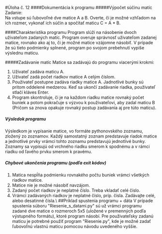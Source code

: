 #Úloha č. 12
####Dokumentácia k programu
#####Výpočet súčinu matíc
Zadanie: \
Na vstupe sú ľubovoľné dve matice A a B. Overte, či je možné
vzhľadom na ich rozmer, vykonať ich súčin a spočítať maticu C = A * B.

####Charakteristika programu
Program slúži na násobenie dvoch uživateľom zadaných matíc. Program overuje správnosť uživateľom zadanej matice, rovnako ako aj
to, či je možné matice vzájomne násobiť. V prípade že sú tieto podmienky splnené, program po svojom prebehnutí vypíše 
výslednu maticu.

#####Zadávanie matíc
Matice sa zadávajú do programu viacerými krokmi:
1. Uživateľ zadáva maticu A.
2. Uživateľ zadá počet riadkov matice A celým číslom.
3. Použivateľ postupne zadáva riadky matice A. Jadnotlivé bunky sú pritom oddelené medzerou. Keď sa ukončí zadávanie riadka, použivateľ stlačí kláves Enter.
4. Program skontroluje, či je na každom riadku matice rovnaký počet buniek a potom pokračuje s výzvou k použivateľovi, aby zadal maticu B (Pričom sa znova opakuje rovnaký postup zadávania aj pre túto maticu).

##### Výsledok programu
Výsledkom je vypísanie matice, vo formáte pythonovského zoznamu, zložený zo zoznamov. Každý samostatný zoznam predstavuje riadok matice a jednotlivé prvky vrámci tohto zoznamu predstavujú jednotlivé bunky.
Zoznamy sa vypisujú od vrchného riadku smerom k spodnému a v rámci riadku od ľavého prvku smerom k pravému.

##### Chybové ukončenia programu (podľa exit kódov)
1. Matica nespĺňa podmienku rovnakého počtu buniek vrámci všetkých riadkov matice.
2. Matice nie je možné násobiť navzájom.
3. Zadaný počet riadkov je neplatné číslo. Treba vkladať celé číslo.
4. Vrámci zadávaných riadkov je neplatné číslo, príp. čísla. Zadávajte celé, alebo desatinné čísla.\\
##Príklad spustenia programu + dáta
V prípade spustenia súboru "Riesenie_s_datami.py" sú už vrámci programu zadané dve matice o rozmeroch 5x5 (uložené v premenných podľa výstupného formátu), ktoré program násobí. Pre použivateľsky 
zadanú maticu je potrebné použiť program "Riesenie.py", kde je možné zadať ľubovoľnú vlastnú maticu pomocou návodu uvedeného vyššie.
